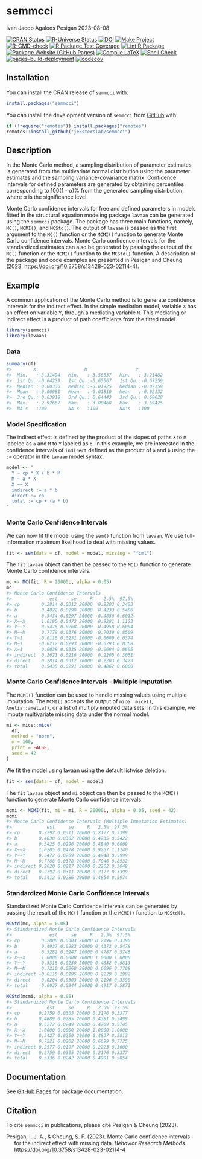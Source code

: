 semmcci
================
Ivan Jacob Agaloos Pesigan
2023-08-08

<!-- README.md is generated from .setup/readme/README.Rmd. Please edit that file -->
<!-- badges: start -->

[![CRAN
Status](https://www.r-pkg.org/badges/version/semmcci)](https://cran.r-project.org/package=semmcci)
[![R-Universe
Status](https://jeksterslab.r-universe.dev/badges/semmcci)](https://jeksterslab.r-universe.dev)
[![DOI](https://zenodo.org/badge/DOI/10.3758/s13428-023-02114-4.svg)](https://doi.org/10.3758/s13428-023-02114-4)
[![Make
Project](https://github.com/jeksterslab/semmcci/actions/workflows/make.yml/badge.svg)](https://github.com/jeksterslab/semmcci/actions/workflows/make.yml)
[![R-CMD-check](https://github.com/jeksterslab/semmcci/actions/workflows/check-full.yml/badge.svg)](https://github.com/jeksterslab/semmcci/actions/workflows/check-full.yml)
[![R Package Test
Coverage](https://github.com/jeksterslab/semmcci/actions/workflows/test-coverage.yml/badge.svg)](https://github.com/jeksterslab/semmcci/actions/workflows/test-coverage.yml)
[![Lint R
Package](https://github.com/jeksterslab/semmcci/actions/workflows/lint.yml/badge.svg)](https://github.com/jeksterslab/semmcci/actions/workflows/lint.yml)
[![Package Website (GitHub
Pages)](https://github.com/jeksterslab/semmcci/actions/workflows/pkgdown-gh-pages.yml/badge.svg)](https://github.com/jeksterslab/semmcci/actions/workflows/pkgdown-gh-pages.yml)
[![Compile
LaTeX](https://github.com/jeksterslab/semmcci/actions/workflows/latex.yml/badge.svg)](https://github.com/jeksterslab/semmcci/actions/workflows/latex.yml)
[![Shell
Check](https://github.com/jeksterslab/semmcci/actions/workflows/shellcheck.yml/badge.svg)](https://github.com/jeksterslab/semmcci/actions/workflows/shellcheck.yml)
[![pages-build-deployment](https://github.com/jeksterslab/semmcci/actions/workflows/pages/pages-build-deployment/badge.svg)](https://github.com/jeksterslab/semmcci/actions/workflows/pages/pages-build-deployment)
[![codecov](https://codecov.io/gh/jeksterslab/semmcci/branch/main/graph/badge.svg?token=KVLUET3DJ6)](https://codecov.io/gh/jeksterslab/semmcci)
<!-- badges: end -->

## Installation

You can install the CRAN release of `semmcci` with:

``` r
install.packages("semmcci")
```

You can install the development version of `semmcci` from
[GitHub](https://github.com/jeksterslab/semmcci) with:

``` r
if (!require("remotes")) install.packages("remotes")
remotes::install_github("jeksterslab/semmcci")
```

## Description

In the Monte Carlo method, a sampling distribution of parameter
estimates is generated from the multivariate normal distribution using
the parameter estimates and the sampling variance-covariance matrix.
Confidence intervals for defined parameters are generated by obtaining
percentiles corresponding to 100(1 - α)% from the generated sampling
distribution, where α is the significance level.

Monte Carlo confidence intervals for free and defined parameters in
models fitted in the structural equation modeling package `lavaan` can
be generated using the `semmcci` package. The package has three main
functions, namely, `MC()`, `MCMI()`, and `MCStd()`. The output of
`lavaan` is passed as the first argument to the `MC()` function or the
`MCMI()` function to generate Monte Carlo confidence intervals. Monte
Carlo confidence intervals for the standardized estimates can also be
generated by passing the output of the `MC()` function or the `MCMI()`
function to the `MCStd()` function. A description of the package and
code examples are presented in Pesigan and Cheung (2023:
<https://doi.org/10.3758/s13428-023-02114-4>).

## Example

A common application of the Monte Carlo method is to generate confidence
intervals for the indirect effect. In the simple mediation model,
variable `X` has an effect on variable `Y`, through a mediating variable
`M`. This mediating or indirect effect is a product of path coefficients
from the fitted model.

``` r
library(semmcci)
library(lavaan)
```

### Data

``` r
summary(df)
#>        X                  M                  Y           
#>  Min.   :-3.31494   Min.   :-3.56537   Min.   :-3.21482  
#>  1st Qu.:-0.64239   1st Qu.:-0.65567   1st Qu.:-0.67259  
#>  Median : 0.00330   Median :-0.01925   Median :-0.07159  
#>  Mean   :-0.00981   Mean   :-0.01810   Mean   :-0.02132  
#>  3rd Qu.: 0.63918   3rd Qu.: 0.64443   3rd Qu.: 0.68628  
#>  Max.   : 2.92667   Max.   : 3.00468   Max.   : 3.59425  
#>  NA's   :100        NA's   :100        NA's   :100
```

### Model Specification

The indirect effect is defined by the product of the slopes of paths `X`
to `M` labeled as `a` and `M` to `Y` labeled as `b`. In this example, we
are interested in the confidence intervals of `indirect` defined as the
product of `a` and `b` using the `:=` operator in the `lavaan` model
syntax.

``` r
model <- "
  Y ~ cp * X + b * M
  M ~ a * X
  X ~~ X
  indirect := a * b
  direct := cp
  total := cp + (a * b)
"
```

### Monte Carlo Confidence Intervals

We can now fit the model using the `sem()` function from `lavaan`. We
use full-information maximum likelihood to deal with missing values.

``` r
fit <- sem(data = df, model = model, missing = "fiml")
```

The `fit` `lavaan` object can then be passed to the `MC()` function to
generate Monte Carlo confidence intervals.

``` r
mc <- MC(fit, R = 20000L, alpha = 0.05)
mc
#> Monte Carlo Confidence Intervals
#>              est     se     R    2.5%  97.5%
#> cp        0.2814 0.0312 20000  0.2203 0.3423
#> b         0.4822 0.0298 20000  0.4233 0.5406
#> a         0.5434 0.0297 20000  0.4856 0.6012
#> X~~X      1.0195 0.0472 20000  0.9281 1.1123
#> Y~~Y      0.5476 0.0268 20000  0.4958 0.6004
#> M~~M      0.7779 0.0376 20000  0.7039 0.8509
#> Y~1      -0.0116 0.0251 20000 -0.0609 0.0374
#> M~1      -0.0212 0.0293 20000 -0.0793 0.0368
#> X~1      -0.0038 0.0335 20000 -0.0694 0.0605
#> indirect  0.2621 0.0216 20000  0.2205 0.3051
#> direct    0.2814 0.0312 20000  0.2203 0.3423
#> total     0.5435 0.0291 20000  0.4862 0.6000
```

### Monte Carlo Confidence Intervals - Multiple Imputation

The `MCMI()` function can be used to handle missing values using
multiple imputation. The `MCMI()` accepts the output of `mice::mice()`,
`Amelia::amelia()`, or a list of multiply imputed data sets. In this
example, we impute multivariate missing data under the normal model.

``` r
mi <- mice::mice(
  df,
  method = "norm",
  m = 100,
  print = FALSE,
  seed = 42
)
```

We fit the model using lavaan using the default listwise deletion.

``` r
fit <- sem(data = df, model = model)
```

The `fit` `lavaan` object and `mi` object can then be passed to the
`MCMI()` function to generate Monte Carlo confidence intervals.

``` r
mcmi <- MCMI(fit, mi = mi, R = 20000L, alpha = 0.05, seed = 42)
mcmi
#> Monte Carlo Confidence Intervals (Multiple Imputation Estimates)
#>             est     se     R   2.5%  97.5%
#> cp       0.2792 0.0311 20000 0.2177 0.3399
#> b        0.4830 0.0302 20000 0.4235 0.5422
#> a        0.5425 0.0296 20000 0.4840 0.6009
#> X~~X     1.0205 0.0478 20000 0.9267 1.1140
#> Y~~Y     0.5472 0.0269 20000 0.4948 0.5999
#> M~~M     0.7788 0.0378 20000 0.7046 0.8532
#> indirect 0.2620 0.0217 20000 0.2202 0.3049
#> direct   0.2792 0.0311 20000 0.2177 0.3399
#> total    0.5412 0.0286 20000 0.4854 0.5974
```

### Standardized Monte Carlo Confidence Intervals

Standardized Monte Carlo Confidence intervals can be generated by
passing the result of the `MC()` function or the `MCMI()` function to
`MCStd()`.

``` r
MCStd(mc, alpha = 0.05)
#> Standardized Monte Carlo Confidence Intervals
#>              est     se     R   2.5%  97.5%
#> cp        0.2800 0.0303 20000 0.2196 0.3390
#> b         0.4937 0.0283 20000 0.4373 0.5478
#> a         0.5282 0.0247 20000 0.4787 0.5748
#> X~~X      1.0000 0.0000 20000 1.0000 1.0000
#> Y~~Y      0.5318 0.0250 20000 0.4832 0.5813
#> M~~M      0.7210 0.0260 20000 0.6696 0.7708
#> indirect -0.0115 0.0195 20000 0.2229 0.2992
#> direct   -0.0204 0.0303 20000 0.2196 0.3390
#> total    -0.0037 0.0244 20000 0.4917 0.5871
```

``` r
MCStd(mcmi, alpha = 0.05)
#> Standardized Monte Carlo Confidence Intervals
#>             est     se     R   2.5%  97.5%
#> cp       0.2759 0.0305 20000 0.2176 0.3377
#> b        0.4889 0.0285 20000 0.4381 0.5499
#> a        0.5272 0.0249 20000 0.4769 0.5745
#> X~~X     1.0000 0.0000 20000 1.0000 1.0000
#> Y~~Y     0.5427 0.0250 20000 0.4837 0.5813
#> M~~M     0.7221 0.0262 20000 0.6699 0.7725
#> indirect 0.2577 0.0197 20000 0.2223 0.3000
#> direct   0.2759 0.0305 20000 0.2176 0.3377
#> total    0.5336 0.0242 20000 0.4901 0.5854
```

## Documentation

See [GitHub Pages](https://jeksterslab.github.io/semmcci/index.html) for
package documentation.

## Citation

To cite `semmcci` in publications, please cite Pesigan & Cheung (2023).

<div id="refs" class="references csl-bib-body hanging-indent"
line-spacing="2">

<div id="ref-Pesigan-Cheung-2023" class="csl-entry">

Pesigan, I. J. A., & Cheung, S. F. (2023). Monte Carlo confidence
intervals for the indirect effect with missing data. *Behavior Research
Methods*. <https://doi.org/10.3758/s13428-023-02114-4>

</div>

</div>
